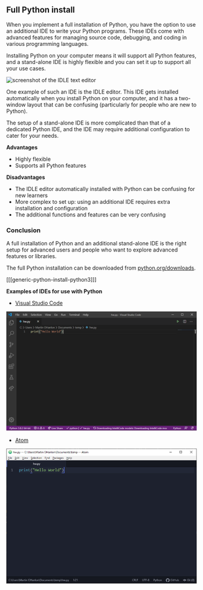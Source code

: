 ## Full Python install

When you implement a full installation of Python, you have the option to use an additional IDE to write your Python programs. These IDEs come with advanced features for managing source code, debugging, and coding in various programming languages.

Installing Python on your computer means it will support all Python features, and a stand-alone IDE is highly flexible and you can set it up to support all your use cases. 

![screenshot of the IDLE text editor](images/idle.png)

One example of such an IDE is the IDLE editor. This IDE gets installed automatically when you install Python on your computer, and it has a two-window layout that can be confusing (particularly for people who are new to Python).

The setup of a stand-alone IDE is more complicated than that of a dedicated Python IDE, and the IDE may require additional configuration to cater for your needs.

**Advantages**

+ Highly flexible
+ Supports all Python features

**Disadvantages**

+ The IDLE editor automatically installed with Python can be confusing for new learners
+ More complex to set up: using an additional IDE requires extra installation and configuration
+ The additional functions and features can be very confusing

### Conclusion

A full installation of Python and an additional stand-alone IDE is the right setup for advanced users and people who want to explore advanced features or libraries.

The full Python installation can be downloaded from [python.org/downloads](https://www.python.org/downloads/).

[[[generic-python-install-python3]]]

**Examples of IDEs for use with Python**

* [Visual Studio Code](https://code.visualstudio.com)

![screenshot of the Visual Studio Code IDE](images/vscode.png)

* [Atom](https://atom.io/)

![screen shot of the Atom code editor](images/atom.png)
